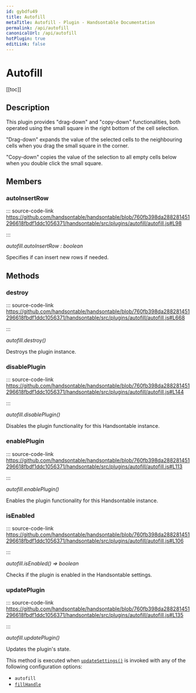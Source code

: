 ```yaml
---
id: gybdfu49
title: Autofill
metaTitle: Autofill - Plugin - Handsontable Documentation
permalink: /api/autofill
canonicalUrl: /api/autofill
hotPlugin: true
editLink: false
---
```


# Autofill

[[toc]]

## Description

This plugin provides "drag-down" and "copy-down" functionalities, both operated using the small square in the right
bottom of the cell selection.

"Drag-down" expands the value of the selected cells to the neighbouring cells when you drag the small
square in the corner.

"Copy-down" copies the value of the selection to all empty cells below when you double click the small square.


## Members

### autoInsertRow

::: source-code-link https://github.com/handsontable/handsontable/blob/760fb398da288281451296618fbdf1ddc1056371/handsontable/src/plugins/autofill/autofill.js#L98

:::

_autofill.autoInsertRow : boolean_

Specifies if can insert new rows if needed.


## Methods

### destroy

::: source-code-link https://github.com/handsontable/handsontable/blob/760fb398da288281451296618fbdf1ddc1056371/handsontable/src/plugins/autofill/autofill.js#L668

:::

_autofill.destroy()_

Destroys the plugin instance.



### disablePlugin

::: source-code-link https://github.com/handsontable/handsontable/blob/760fb398da288281451296618fbdf1ddc1056371/handsontable/src/plugins/autofill/autofill.js#L144

:::

_autofill.disablePlugin()_

Disables the plugin functionality for this Handsontable instance.



### enablePlugin

::: source-code-link https://github.com/handsontable/handsontable/blob/760fb398da288281451296618fbdf1ddc1056371/handsontable/src/plugins/autofill/autofill.js#L113

:::

_autofill.enablePlugin()_

Enables the plugin functionality for this Handsontable instance.



### isEnabled

::: source-code-link https://github.com/handsontable/handsontable/blob/760fb398da288281451296618fbdf1ddc1056371/handsontable/src/plugins/autofill/autofill.js#L106

:::

_autofill.isEnabled() ⇒ boolean_

Checks if the plugin is enabled in the Handsontable settings.



### updatePlugin

::: source-code-link https://github.com/handsontable/handsontable/blob/760fb398da288281451296618fbdf1ddc1056371/handsontable/src/plugins/autofill/autofill.js#L135

:::

_autofill.updatePlugin()_

Updates the plugin's state.

This method is executed when [`updateSettings()`](@/api/core.md#updatesettings) is invoked with any of the following configuration options:
 - `autofill`
 - [`fillHandle`](@/api/options.md#fillhandle)
